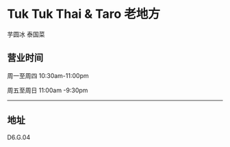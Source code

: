 # Tuk Tuk Thai & Taro 老地方

芋圆冰 泰国菜

## 营业时间

周一至周四 10:30am-11:00pm

周五至周日 11:00am -9:30pm

---

## 地址

D6.G.04

